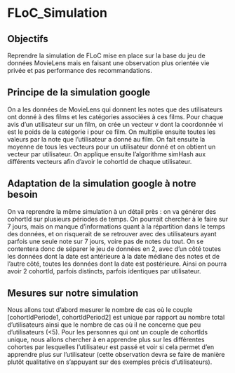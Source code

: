 # FLoC_Simulation

## Objectifs 
Reprendre la simulation de FLoC mise en place sur la base du jeu de données MovieLens mais en faisant une observation plus orientée vie privée et pas performance des recommandations. 

## Principe de la simulation google
On a les données de MovieLens qui donnent les notes que des utilisateurs ont donné à des films et les catégories associées à ces films. Pour chaque avis d’un utilisateur sur un film, on crée un vecteur v dont la coordonnée vi est le poids de la catégorie i pour ce film. On multiplie ensuite toutes les valeurs par la note que l’utilisateur a donné au film. On fait ensuite la moyenne de tous les vecteurs pour un utilisateur donné et on obtient un vecteur par utilisateur. On applique ensuite l’algorithme simHash aux différents vecteurs afin d’avoir le cohortId de chaque utilisateur.

## Adaptation de la simulation google à notre besoin
On va reprendre la même simulation à un détail près : on va générer des cohortId sur plusieurs périodes de temps. On pourrait chercher à le faire sur 7 jours, mais on manque d’informations quant à la répartition dans le temps des données, et on risquerait de se retrouver avec des utilisateurs ayant parfois une seule note sur 7 jours, voire pas de notes du tout. On se contentera donc de séparer le jeu de données en 2, avec d’un côté toutes les données dont la date est antérieure à la date médiane des notes et de l’autre côté, toutes les données dont la date est postérieure. Ainsi on pourra avoir 2 cohortId, parfois distincts, parfois identiques par utilisateur.

## Mesures sur notre simulation
Nous allons tout d’abord mesurer le nombre de cas où le couple [cohortIdPeriode1, cohortIdPeriod2] est unique par rapport au nombre total d’utilisateurs ainsi que le nombre de cas où il ne concerne que peu d’utilisateurs (<5).
Pour les personnes qui ont un couple de cohortIds unique, nous allons chercher à en apprendre plus sur les différentes cohortes par lesquelles l’utilisateur est passé et voir si cela permet d’en apprendre plus sur l’utilisateur (cette observation devra se faire de manière plutôt qualitative en s’appuyant sur des exemples précis d’utilisateurs). 
